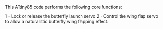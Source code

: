 
This ATtiny85 code performs the following core functions:

1 - Lock or release the butterfly launch servo
2 - Control the wing flap servo to allow a naturalistic butterfly wing flapping effect.
